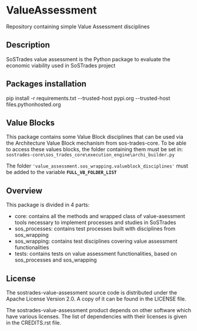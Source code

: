 # ValueAssessment

Repository containing simple Value Assessment disciplines

## Description
SoSTrades value assessment is the Python package to evaluate the economic viability used in SoSTrades project

## Packages installation
pip install -r requirements.txt --trusted-host pypi.org --trusted-host files.pythonhosted.org

## Value Blocks
This package contains some Value Block disciplines that can be used via the Architecture Value Block mechanism from sos-trades-core.
To be able to access these values blocks, the folder containing them must be set in:
`sostrades-core\sos_trades_core\execution_engine\archi_builder.py`

The folder `'value_assessment.sos_wrapping.valueblock_disciplines'` must be added to the variable **`FULL_VB_FOLDER_LIST`**
                           

## Overview
This package is divided in 4 parts:

- core: contains all the methods and wrapped class of value-asessment tools necessary to implement processes and studies in SoSTrades
- sos_processes: contains test processes built with disciplines from sos_wrapping
- sos_wrapping: contains test disciplines covering value assessment functionalities
- tests: contains tests on value assessment functionalities, based on sos_processes and sos_wrapping

## License
The sostrades-value-assessment source code is distributed under the Apache License Version 2.0.
A copy of it can be found in the LICENSE file.

The sostrades-value-assessment product depends on other software which have various licenses.
The list of dependencies with their licenses is given in the CREDITS.rst file.